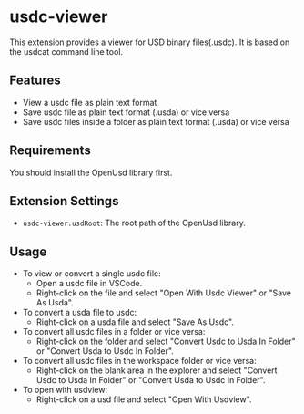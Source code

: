 # usdc-viewer

This extension provides a viewer for USD binary files(.usdc). It is based on the usdcat command line tool.

## Features

- View a usdc file as plain text format
- Save usdc file as plain text format (.usda) or vice versa
- Save usdc files inside a folder as plain text format (.usda) or vice versa

## Requirements

You should install the OpenUsd library first.

## Extension Settings

- `usdc-viewer.usdRoot`: The root path of the OpenUsd library.

## Usage

- To view or convert a single usdc file:
    - Open a usdc file in VSCode.
    - Right-click on the file and select "Open With Usdc Viewer" or "Save As Usda".
- To convert a usda file to usdc:
    - Right-click on a usda file and select "Save As Usdc".
- To convert all usdc files in a folder or vice versa:
    - Right-click on the folder and select "Convert Usdc to Usda In Folder" or "Convert Usda to Usdc In Folder".
- To convert all usdc files in the workspace folder or vice versa:
    - Right-click on the blank area in the explorer and select "Convert Usdc to Usda In Folder" or "Convert Usda to Usdc In Folder".
- To open with usdview:
    - Right-click on a usd file and select "Open With Usdview".

